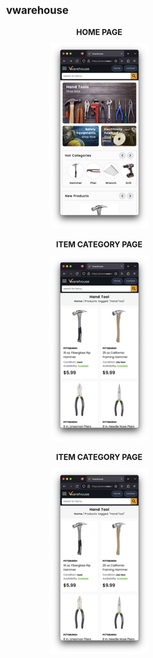 # vwarehouse

<div align="center">
<h2>HOME PAGE</h2>
<div align="center">
  <img src="https://github.com/locleofficial/vwarehouse/blob/main/ResizedDemoImage/1-home.png" width="265" height="500">
</div>

<h2>ITEM CATEGORY PAGE</h2>
<div align="center">
  <img src="https://github.com/locleofficial/vwarehouse/blob/main/ResizedDemoImage/3-category.png" width="265" height="500">
</div>


<h2>ITEM CATEGORY PAGE</h2>
<div align="center">
  <img src="https://github.com/locleofficial/vwarehouse/blob/main/ResizedDemoImage/3-category.png" width="265" height="500">
</div>
  
  </div>
  
